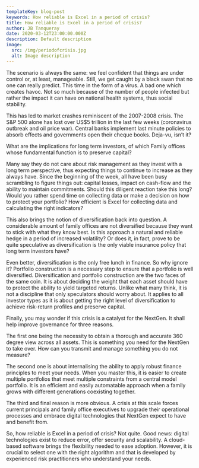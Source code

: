 ```yaml
---
templateKey: blog-post
keywords: How reliable is Excel in a period of crisis?
title: How reliable is Excel in a period of crisis?
author: JB Tanqueray
date: 2020-03-12T23:00:00.000Z
description: Default description
image:
  src: /img/periodofcrisis.jpg
  alt: Image description
---
```

The scenario is always the same: we feel confident that things are under control or, at least, manageable. Still, we get caught by a black swan that no one can really predict. This time in the form of a virus. A bad one which creates havoc. Not so much because of the number of people infected but rather the impact it can have on national health systems, thus social stability.

This has led to market crashes reminiscent of the 2007-2008 crisis. The S&P 500 alone has lost over US$5 trillion in the last few weeks (coronavirus outbreak and oil price war). Central banks implement last minute policies to absorb effects and governments open their cheque books. Deja-vu, isn’t it?

What are the implications for long term investors, of which Family offices whose fundamental function is to preserve capital?

Many say they do not care about risk management as they invest with a long term perspective, thus expecting things to continue to increase as they always have. Since the beginning of the week, all have been busy scrambling to figure things out: capital losses, impact on cash-flow and the ability to maintain commitments. Should this diligent reaction take this long? Would you rather spend time on collecting data or make a decision on how to protect your portfolio? How efficient is Excel for collecting data and calculating the right indicators?

This also brings the notion of diversification back into question. A considerable amount of family offices are not diversified because they want to stick with what they know best. Is this approach a natural and reliable hedge in a period of increased volatility? Or does it, in fact, prove to be quite speculative as diversification is the only viable insurance policy that long term investors have?

Even better, diversification is the only free lunch in finance. So why ignore it? Portfolio construction is a necessary step to ensure that a portfolio is well diversified. Diversification and portfolio construction are the two faces of the same coin. It is about deciding the weight that each asset should have to protect the ability to yield targeted returns. Unlike what many think, it is not a discipline that only speculators should worry about. It applies to all investor types as it is about getting the right level of diversification to achieve risk-return profiles and preserve capital.

Finally, you may wonder if this crisis is a catalyst for the NextGen. It shall help improve governance for three reasons.

The first one being the necessity to obtain a thorough and accurate 360 degree view across all assets. This is something you need for the NextGen to take over. How can you transmit and manage something you do not measure?

The second one is about internalising the ability to apply robust finance principles to meet your needs. When you master this, it is easier to create multiple portfolios that meet multiple constraints from a central model portfolio. It is an efficient and easily automatable approach when a family grows with different generations coexisting together.

The third and final reason is more obvious. A crisis at this scale forces current principals and family office executives to upgrade their operational processes and embrace digital technologies that NextGen expect to have and benefit from.

So, how reliable is Excel in a period of crisis? Not quite. Good news: digital technologies exist to reduce error, offer security and scalability. A cloud-based software brings the flexibility needed to ease adoption. However, it is crucial to select one with the right algorithm and that is developed by experienced risk practitioners who understand your needs.